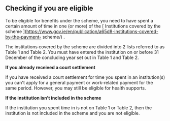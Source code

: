 ##  Checking if you are eligible

To be eligible for benefits under the scheme, you need to have spent a certain
amount of time in one (or more) of the [ Institutions covered by the scheme
](https://www.gov.ie/en/publication/a65d8-institutions-covered-by-the-payment-
scheme/) .

The institutions covered by the scheme are divided into 2 lists referred to as
Table 1 and Table 2. You must have entered the institution on or before 31
December of the concluding year set out in Table 1 and Table 2.

**If you already received a court settlement**

If you have received a court settlement for time you spent in an
institution(s) you can't apply for a general payment or work-related payment
for the same period. However, you may still be eligible for health supports.

**If the institution isn’t included in the scheme**

If the institution you spent time in is not on Table 1 or Table 2, then the
institution is not included in the scheme and you are not eligible.
